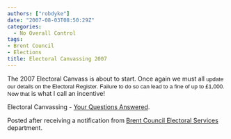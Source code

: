 ```yaml
---
authors: ["robdyke"]
date: "2007-08-03T08:50:29Z"
categories:
  - No Overall Control
tags:
- Brent Council
- Elections
title: Electoral Canvassing 2007
---
```

The 2007 Electoral Canvass is about to start. Once again we must all <font size="2" face="Arial">update our details on the Electoral Register.</font> <font size="2" face="Arial">Failure to do so can lead to a fine of up to £1,000. Now that</font> is what I call an incentive!

Electoral Canvassing - [Your Questions Answered](http://www.brent.gov.uk/elections.nsf/2f123bcc3c5e238c80256ad20034644f/9166a60b90bc06ae802573290052b5b3!OpenDocument "Brent COuncil webpage answering quetions on electoral canvassing").

Posted after receiving a notification from [Brent Council Electoral Services](http://www.brent.gov.uk/elections.nsf "Brent Council Electoral Services") department.